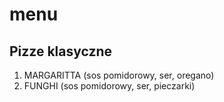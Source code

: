 # menu

## Pizze klasyczne

1. MARGARITTA (sos pomidorowy, ser, oregano)
2. FUNGHI (sos pomidorowy, ser, pieczarki)

